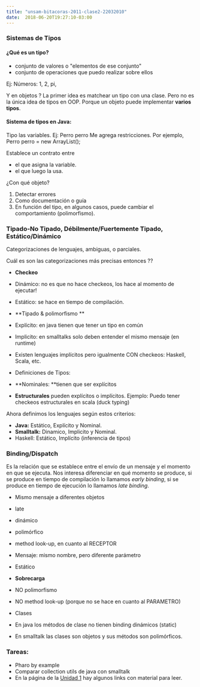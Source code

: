```yaml
---
title: "unsam-bitacoras-2011-clase2-22032010"
date:  2018-06-20T19:27:10-03:00
---
```



### Sistemas de Tipos


#### ¿Qué es un tipo?

* conjunto de valores o "elementos de ese conjunto"
* conjunto de operaciones que puedo realizar sobre ellos

Ej: Números: 1, 2, pi,

Y en objetos ?
La primer idea es matchear un tipo con una clase.
Pero no es la única idea de tipos en OOP. Porque un objeto puede implementar **varios tipos**.

#### Sistema de tipos en Java:
Tipo las variables. Ej: Perro perro
Me agrega restricciones. Por ejemplo, Perro perro = new ArrayList<Object>(); 

Establece un contrato entre

* el que asigna la variable.
* el que luego la usa.

¿Con qué objeto?

1. Detectar errores
1. Como documentación o guía
1. En función del tipo, en algunos casos, puede cambiar el comportamiento (polimorfismo).


### Tipado-No Tipado, Débilmente/Fuertemente Tipado, Estático/Dinámico
Categorizaciones de lenguajes, ambiguas, o parciales.

Cuál es son las categorizaciones más precisas entonces ??

* **Checkeo**



 * Dinámico: no es que no hace checkeos, los hace al momento de ejecutar!


 * Estático: se hace en tiempo de compilación.

* **Tipado & polimorfismo
**



 * Explícito: en java tienen que tener un tipo en común
 * Implicito: en smalltalks solo deben entender el mismo mensaje (en runtime)

  * Existen lenguajes implícitos pero igualmente CON checkeos: Haskell, Scala, etc.

* Definiciones de Tipos:

 * **Nominales: **tienen que ser explícitos

 * **Estructurales** pueden explícitos o implícitos.
Ejemplo:
Puedo tener checkeos estructurales en scala (duck typing)

Ahora definimos los lenguajes según estos criterios:

* **Java:** Estático, Explícito y Nominal.
* **Smalltalk:** Dinamico, Implicito y Nominal.
* Haskell: Estático, Implícito (inferencia de tipos)


### Binding/Dispatch
Es la relación que se establece entre el envío de un mensaje y el momento en que se ejecuta. Nos interesa diferenciar en qué momento se produce, si se produce en tiempo de compilación lo llamamos *early binding*, si se produce en tiempo de ejecución lo llamamos *late binding*.

* Mismo mensaje a diferentes objetos

 * late
 * dinámico
 * polimórfico
 * method look-up, en cuanto al RECEPTOR

* Mensaje: mismo nombre, pero diferente parámetro

 * Estático
 * **Sobrecarga**

 * NO polimorfismo
 * NO method  look-up (porque no se hace en cuanto al PARAMETRO)
* Clases

 * En java los métodos de clase no tienen binding dinámicos (static)
 * En smalltalk las clases son objetos y sus métodos son polimórficos.


### Tareas:

* Pharo by example
* Comparar collection utils de java con smalltalk
* En la página de la [Unidad 1](../conceptos-tipos-binding) hay algunos links con material para leer.